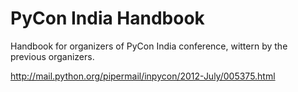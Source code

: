 PyCon India Handbook
====================

Handbook for organizers of PyCon India conference, wittern by the previous organizers.

http://mail.python.org/pipermail/inpycon/2012-July/005375.html

